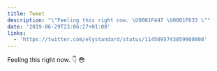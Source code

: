 ```yaml
---
title: Tweet
description: "\"Feeling this right now. \U0001F447 \U0001F633 \""
date: '2019-06-29T23:06:27+01:00'
links:
  - 'https://twitter.com/elystandard/status/1145095743859908608'
---
```

Feeling this right now. 👇 😳 
